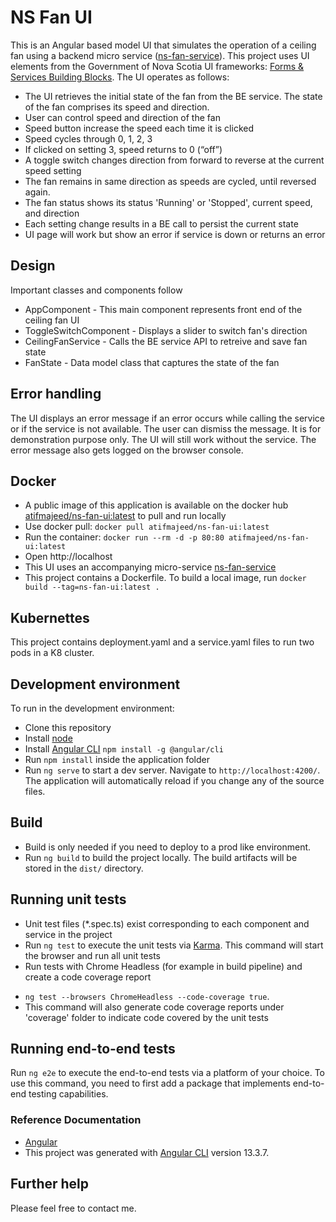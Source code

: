 # NS Fan UI
This is an Angular based model UI that simulates the operation of a ceiling fan using a backend micro service 
([ns-fan-service](https://github.com/atifmajeed/ns-fan-service)). This project uses UI elements from the Government of Nova Scotia UI frameworks: [Forms & Services Building Blocks](https://nova-scotia-digital-service.github.io/service-pattern-library/index.html). 
 The UI operates as follows:
- The UI retrieves the initial state of the fan from the BE service. The state of the fan comprises its speed and direction. 
- User can control speed and direction of the fan 
- Speed button increase the speed each time it is clicked
- Speed cycles through 0, 1, 2, 3 
- If clicked on setting 3, speed returns to 0 (“off”)
- A toggle switch changes direction from forward to reverse at the current speed setting
- The fan remains in same direction as speeds are cycled, until reversed again.
- The fan status shows its status 'Running' or 'Stopped', current speed, and direction
- Each setting change results in a BE call to persist the current state
- UI page will work but show an error if service is down or returns an error
## Design
Important classes and components follow
* AppComponent - This main component represents front end of the ceiling fan UI
* ToggleSwitchComponent - Displays a slider to switch fan's direction
* CeilingFanService - Calls the BE service API to retreive and save fan state
* FanState - Data model class that captures the state of the fan

## Error handling
The UI displays an error message if an error occurs while calling the service or if the service is not available. The user can dismiss the message. It is for demonstration purpose only. The UI will still work without the service. The error message also gets logged on the browser console.
## Docker
* A public image of this application is available on the docker hub [atifmajeed/ns-fan-ui:latest](https://hub.docker.com/layers/223856210/atifmajeed/ns-fan-ui/latest/images/sha256-fc3e58b73c53655fac6c53c0cf8ed324af16aaa683989ead1b53901800bbd240?context=repo) to pull and run locally
* Use docker pull: `docker pull atifmajeed/ns-fan-ui:latest`
* Run the container: `docker run --rm -d -p 80:80 atifmajeed/ns-fan-ui:latest`
* Open http://localhost
* This UI uses an accompanying micro-service [ns-fan-service](https://github.com/atifmajeed/ns-fan-service) 
* This project contains a Dockerfile. To build a local image, run `docker build --tag=ns-fan-ui:latest .` 
## Kubernettes
This project contains deployment.yaml and a service.yaml files to run two pods in a K8 cluster.
## Development environment
To run in the development environment:
* Clone this repository
* Install [node](https://nodejs.org/en/download/) 
* Install [Angular CLI](https://github.com/angular/angular-cli) `npm install -g @angular/cli`
* Run `npm install` inside the application folder
* Run `ng serve` to start a dev server. Navigate to `http://localhost:4200/`. The application will automatically reload if you change any of the source files.
## Build
- Build is only needed if you need to deploy to a prod like environment. 
- Run `ng build` to build the project locally. The build artifacts will be stored in the `dist/` directory.

## Running unit tests
* Unit test files (*.spec.ts) exist corresponding to each component and service in the project
* Run `ng test` to execute the unit tests via [Karma](https://karma-runner.github.io). This command will start the browser and run all unit tests
* Run tests with Chrome Headless (for example in build pipeline) and create a code coverage report
- `ng test --browsers ChromeHeadless --code-coverage true`. 
- This command will also generate code coverage reports under 'coverage' folder to indicate code covered by the unit tests

## Running end-to-end tests

Run `ng e2e` to execute the end-to-end tests via a platform of your choice. To use this command, you need to first add a package that implements end-to-end testing capabilities.

 ### Reference Documentation
* [Angular](https://angular.io/docs)
* This project was generated with [Angular CLI](https://github.com/angular/angular-cli) version 13.3.7.
## Further help
Please feel free to contact me.
